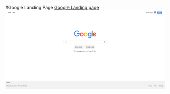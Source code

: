 #Google Landing Page
<a href="http://127.0.0.1:5501/Team%20Works/04-Google-Landing-Page/index.html">Google Landing page</a>
![project](./images/google%20landing%20page.png)
